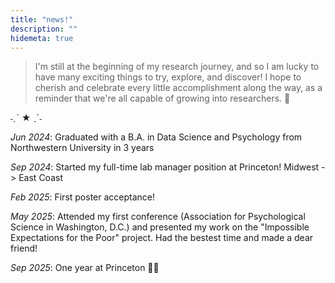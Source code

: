 ```yaml
---
title: "news!"
description: ""
hidemeta: true
---
```

> I'm still at the beginning of my research journey, and so I am lucky to have many exciting things to try, explore, and discover! I hope to cherish and celebrate every little accomplishment along the way, as a reminder that we're all capable of growing into researchers. 🌱 

˗ˏˋ ★ ˎˊ˗

*Jun 2024*: Graduated with a B.A. in Data Science and Psychology from Northwestern University in 3 years 

*Sep 2024*: Started my full-time lab manager position at Princeton! Midwest -> East Coast 

*Feb 2025*: First poster acceptance! 

*May 2025*: Attended my first conference (Association for Psychological Science in Washington, D.C.) and presented my work on the "Impossible Expectations for the Poor" project. Had the bestest time and made a dear friend!

*Sep 2025*: One year at Princeton 🐯🧡
